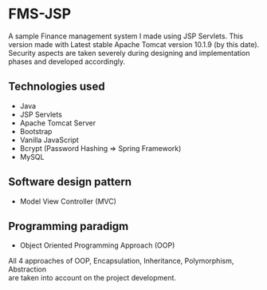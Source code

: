 # FMS-JSP
A sample Finance management system I made using JSP Servlets.
This version made with Latest stable Apache Tomcat version 10.1.9 (by this date). </br>
Security aspects are taken severely during designing and implementation phases and developed accordingly.

## Technologies used

- Java
- JSP Servlets
- Apache Tomcat Server
- Bootstrap
- Vanilla JavaScript
- Bcrypt (Password Hashing => Spring Framework)
- MySQL

## Software design pattern

- Model View Controller (MVC)

## Programming paradigm
- Object Oriented Programming Approach (OOP) 

All 4 approaches of OOP, Encapsulation, Inheritance, Polymorphism, Abstraction </br> 
are taken into account on the project development.